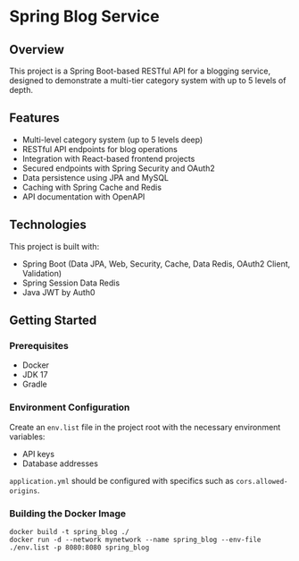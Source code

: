 # Spring Blog Service

## Overview
This project is a Spring Boot-based RESTful API for a blogging service, designed to demonstrate a multi-tier category system with up to 5 levels of depth. 

## Features
- Multi-level category system (up to 5 levels deep)
- RESTful API endpoints for blog operations
- Integration with React-based frontend projects
- Secured endpoints with Spring Security and OAuth2
- Data persistence using JPA and MySQL
- Caching with Spring Cache and Redis
- API documentation with OpenAPI

## Technologies
This project is built with:
- Spring Boot (Data JPA, Web, Security, Cache, Data Redis, OAuth2 Client, Validation)
- Spring Session Data Redis
- Java JWT by Auth0

## Getting Started

### Prerequisites
- Docker
- JDK 17
- Gradle

### Environment Configuration
Create an `env.list` file in the project root with the necessary environment variables:
- API keys
- Database addresses

`application.yml` should be configured with specifics such as `cors.allowed-origins`.

### Building the Docker Image
```shell
docker build -t spring_blog ./
docker run -d --network mynetwork --name spring_blog --env-file ./env.list -p 8080:8080 spring_blog
```


